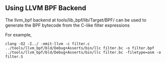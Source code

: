 Using LLVM BPF Backend
----------------------

The llvm_bpf backend at tools/lib_bpf/lib/Target/BPF/ can be used to generate the BPF bytecode from the C-like filter expressions

For example,
```
clang -O2 -I../ -emit-llvm -c filter.c
../tools/llvm_bpf/bld/Debug+Asserts/bin/llc filter.bc -o filter.bpf
../tools/llvm_bpf/bld/Debug+Asserts/bin/llc filter.bc -filetype=asm -o filter.S
```

